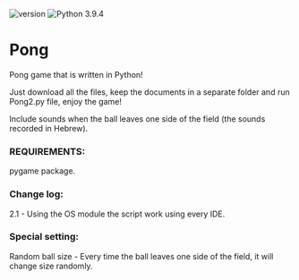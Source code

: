 
![version](https://img.shields.io/badge/version-2.1-blue) ![Python 3.9.4](https://img.shields.io/badge/Python-3.9.4-yellow.svg)

# Pong
Pong game that is written in Python!

Just download all the files, keep the documents in a separate folder and run Pong2.py file, enjoy the game!

Include sounds when the ball leaves one side of the field (the sounds recorded in Hebrew).

### REQUIREMENTS: 
pygame package.


### Change log: 
2.1 - Using the OS module the script work using every IDE.

### Special setting: 

Random ball size - 
Every time the ball leaves one side of the field, it will change size randomly.

